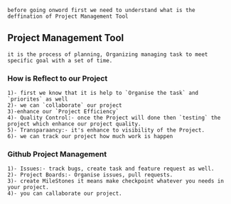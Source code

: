 
```before going onword first we need to understand what is the deffination of Project Management Tool```
## Project Management Tool
```it is the process of planning, Organizing managing task to meet specific goal with a set of time.```

### How is Reflect to our Project
```
1)- first we know that it is help to `Organise the task` and `priorites` as well
2)- we can `collaborate` our project
3)-enhance our `Project Efficiency`
4)- Quality Control:- once the Project will done then `testing` the project which enhance our project quality.
5)- Transparaancy:- it's enhance to visibility of the Project.
6)- we can track our project how much work is happen
```

### Github Project Management 
```
1)- Issues:- track bugs, create task and feature request as well.
2)- Project Boards:- Organise issues, pull requests.
3)- create MileStones it means make checkpoint whatever you needs in your project.
4)- you can callaborate our project.

```
